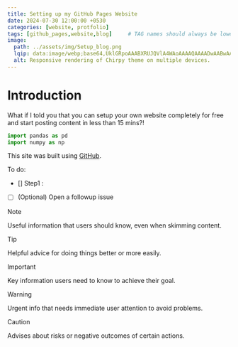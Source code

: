 ```yaml
---
title: Setting up my GitHub Pages Website
date: 2024-07-30 12:00:00 +0530
categories: [website, protfolio]
tags: [github_pages,website,blog]     # TAG names should always be lowercase
image:
  path: ../assets/img/Setup_blog.png
  lqip: data:image/webp;base64,UklGRpoAAABXRUJQVlA4WAoAAAAQAAAADwAABwAAQUxQSDIAAAARL0AmbZurmr57yyIiqE8oiG0bejIYEQTgqiDA9vqnsUSI6H+oAERp2HZ65qP/VIAWAFZQOCBCAAAA8AEAnQEqEAAIAAVAfCWkAALp8sF8rgRgAP7o9FDvMCkMde9PK7euH5M1m6VWoDXf2FkP3BqV0ZYbO6NA/VFIAAAA
  alt: Responsive rendering of Chirpy theme on multiple devices.
---
```


# Introduction

What if I told you that you can setup your own website completely for free and start posting content in less than 15 mins?!

```python
import pandas as pd
import numpy as np
```

This site was built using [GitHub](https://pages.github.com/).

To do:

- [] Step1 : 
- [ ] \(Optional) Open a followup issue

> [!NOTE]
> Useful information that users should know, even when skimming content.

> [!TIP]
> Helpful advice for doing things better or more easily.

> [!IMPORTANT]
> Key information users need to know to achieve their goal.

> [!WARNING]
> Urgent info that needs immediate user attention to avoid problems.

> [!CAUTION]
> Advises about risks or negative outcomes of certain actions.


